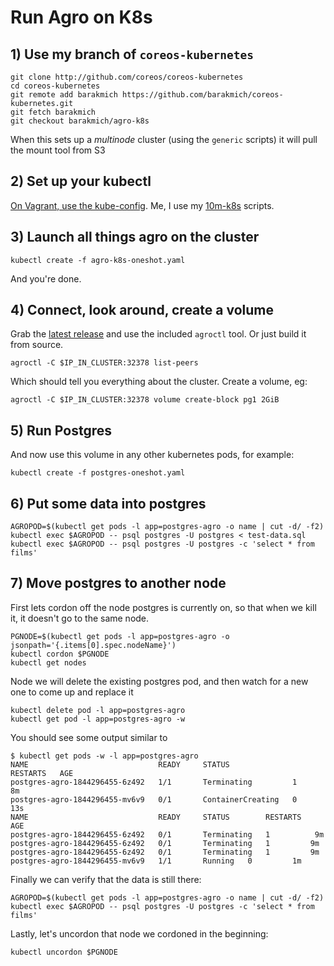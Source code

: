 # Run Agro on K8s

## 1) Use my branch of `coreos-kubernetes`

```
git clone http://github.com/coreos/coreos-kubernetes
cd coreos-kubernetes
git remote add barakmich https://github.com/barakmich/coreos-kubernetes.git
git fetch barakmich
git checkout barakmich/agro-k8s
```

When this sets up a *multinode* cluster (using the `generic` scripts) it will pull the mount tool from S3

## 2) Set up your kubectl

[On Vagrant, use the kube-config](https://coreos.com/kubernetes/docs/latest/kubernetes-on-vagrant.html). Me, I use my [10m-k8s](https://github.com/barakmich/10m-k8s) scripts.

## 3) Launch all things agro on the cluster

```
kubectl create -f agro-k8s-oneshot.yaml
```

And you're done.

## 4) Connect, look around, create a volume

Grab the [latest release](https://github.com/coreos/agro/releases) and use the included `agroctl` tool. Or just build it from source.

```
agroctl -C $IP_IN_CLUSTER:32378 list-peers
```

Which should tell you everything about the cluster. Create a volume, eg:

```
agroctl -C $IP_IN_CLUSTER:32378 volume create-block pg1 2GiB
```

## 5) Run Postgres

And now use this volume in any other kubernetes pods, for example:

```
kubectl create -f postgres-oneshot.yaml
```

## 6) Put some data into postgres

```
AGROPOD=$(kubectl get pods -l app=postgres-agro -o name | cut -d/ -f2)
kubectl exec $AGROPOD -- psql postgres -U postgres < test-data.sql
kubectl exec $AGROPOD -- psql postgres -U postgres -c 'select * from films'
```

## 7) Move postgres to another node

First lets cordon off the node postgres is currently on, so that when we kill
it, it doesn't go to the same node.
```
PGNODE=$(kubectl get pods -l app=postgres-agro -o jsonpath='{.items[0].spec.nodeName}')
kubectl cordon $PGNODE
kubectl get nodes
```

Node we will delete the existing postgres pod, and then watch for a new one
to come up and replace it
```
kubectl delete pod -l app=postgres-agro
kubectl get pod -l app=postgres-agro -w
```

You should see some output similar to
```
$ kubectl get pods -w -l app=postgres-agro
NAME                             READY     STATUS              RESTARTS   AGE
postgres-agro-1844296455-6z492   1/1       Terminating         1          8m
postgres-agro-1844296455-mv6v9   0/1       ContainerCreating   0          13s
NAME                             READY     STATUS        RESTARTS   AGE
postgres-agro-1844296455-6z492   0/1       Terminating   1          9m
postgres-agro-1844296455-6z492   0/1       Terminating   1         9m
postgres-agro-1844296455-6z492   0/1       Terminating   1         9m
postgres-agro-1844296455-mv6v9   1/1       Running   0         1m
```

Finally we can verify that the data is still there:

```
AGROPOD=$(kubectl get pods -l app=postgres-agro -o name | cut -d/ -f2)
kubectl exec $AGROPOD -- psql postgres -U postgres -c 'select * from films'
```

Lastly, let's uncordon that node we cordoned in the beginning:

```
kubectl uncordon $PGNODE
```

